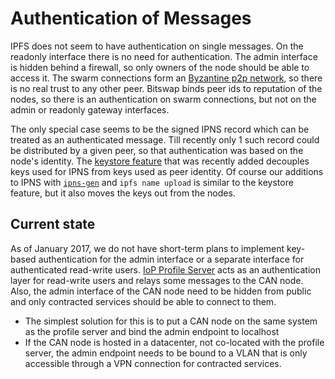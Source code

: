 # Authentication of Messages

IPFS does not seem to have authentication on single messages. On the readonly interface there is no need for
authentication. The admin interface is hidden behind a firewall, so only owners of the node should be able to access it.
The swarm connections form an [Byzantine p2p network](https://en.wikipedia.org/wiki/Byzantine_fault_tolerance), so there
is no real trust to any other peer. Bitswap binds peer ids to reputation of the nodes, so there is an authentication on
swarm connections, but not on the admin or readonly gateway interfaces.

The only special case seems to be the signed IPNS record which can be treated as an authenticated message. Till recently
only 1 such record could be distributed by a given peer, so that authentication was based on the node's identity. The
[keystore feature](https://github.com/ipfs/go-ipfs/pull/3472) that was recently added decouples keys used for IPNS from
keys used as peer identity. Of course our additions to IPNS with
[`ipns-gen`](https://github.com/DeCentral-Budapest/ipns-gen) and `ipfs name upload` is similar to the keystore feature,
but it also moves the keys out from the nodes.

## Current state

As of January 2017, we do not have short-term plans to implement key-based authentication for the admin interface or a
separate interface for authenticated read-write users.
[IoP Profile Server](https://github.com/Fermat-ORG/iop-profile-server/) acts as an authentication layer for read-write
users and relays some messages to the CAN node. Also, the admin interface of the CAN node need to be hidden from public
and only contracted services should be able to connect to them.

- The simplest solution for this is to put a CAN node on the same system as the profile server and bind the admin
  endpoint to localhost
- If the CAN node is hosted in a datacenter, not co-located with the profile server, the admin endpoint needs to be
  bound to a VLAN that is only accessible through a VPN connection for contracted services.